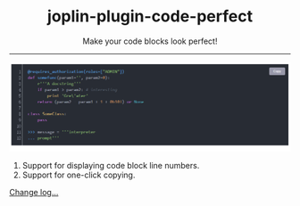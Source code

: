 <h1 align="center">joplin-plugin-code-perfect</h1>
<p align="center">Make your code blocks look perfect!</p>

---

![Preview](img/preview.png)

1. Support for displaying code block line numbers.
2. Support for one-click copying.

[Change log...](./CHANGE_LOG.md)
